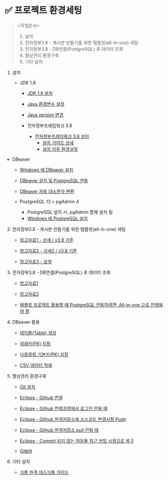 # ✅ 프로젝트 환경세팅

> <작업순서>
>
> 1. 설치
> 2. 전자정부3.8 - 게시판 만들기를 위한 템플릿(all-in-one) 세팅
> 3. 전자정부3.8 -  DB연결(PostgreSQL) 후 데이터 조회
> 4. 형상관리 환경구축
> 5. 기타 설치





1. 설치

   - JDK 1.8
     - [JDK 1.8 설치](https://gocoder.tistory.com/2498)
     - [Java 환경변수 설정](https://danmilife.tistory.com/6)
     - [Java version 변경](https://coding-factory.tistory.com/823)
     
     - 전자정부프레임워크 3.8
       - [전자정부프레임워크 3.8 설치](https://www.egovframe.go.kr/home/sub.do?menuNo=41)
         - [설치 가이드 상세](https://dingbat.tistory.com/11)
         - [설치 이후 환경설정](https://webobj.tistory.com/29) 
     
- DBeaver
   
  - [Windows 에 DBeaver 설치](https://bskyvision.com/entry/%EC%9C%88%EB%8F%84%EC%9A%B0-PC%EC%97%90-DBeaver-%EC%84%A4%EC%B9%98%ED%95%98%EA%B8%B0)
   
  - [DBeaver 설치 및 PostgreSQL 연동](https://spiritup91.tistory.com/56)
   
  - [DBeaver 자동 대소문자 변환](https://jin2rang.tistory.com/entry/DBeaver-%EB%8C%80%EB%AC%B8%EC%9E%90-%EB%B3%80%ED%99%98-%EC%9E%90%EB%8F%99-%EB%8C%80%EB%AC%B8%EC%9E%90)


   - PostgreSQL 13 + pgAdmin 4
     - PostgreSQL 설치 시, pgAdmin 함께 설치 됨
     - [Windows 에 PostgreSQL 설치](https://backendcode.tistory.com/225)





2. 전자정부3.8 - 게시판 만들기를 위한 템플릿(all-in-one) 세팅

   - [참고자료1 - 상세 / v3.9 기준](https://webobj.tistory.com/72)

   - [참고자료2 - 상세2 / v3.8 기준](https://web-obj.tistory.com/273)

   - [참고자료3 - 요약](https://nizimo.tistory.com/255)




3. 전자정부3.8 -  DB연결(PostgreSQL) 후 데이터 조회

   - [참고자료1](https://blog.naver.com/PostView.naver?blogId=seangje&logNo=221600871079&parentCategoryNo=&categoryNo=18&viewDate=&isShowPopularPosts=true&from=search)

   - [참고자료2](https://velog.io/@seunghy/%EC%A0%84%EC%9E%90%EC%A0%95%EB%B6%80%ED%94%84%EB%A0%88%EC%9E%84%EC%9B%8C%ED%81%AC-DB%EC%97%B0%EA%B2%B0Postgresql)

   - [템플릿 프로젝트 활용할 때 PostgreSQL 연동하려면, All-in-one 으로 진행해야 함](https://www.egovframe.go.kr/home/qainfo/qainfoRead.do?menuNo=69&qaId=QA_00000000000019258)




4. DBeaver 활용

   - [테이블(Table) 생성](https://needneo.tistory.com/180)

   - [외래키(FK) 지정](https://codingdog.tistory.com/entry/dbeaver%EC%97%90%EC%84%9C-foreign-key%EB%A5%BC-%EC%83%9D%EC%84%B1%ED%95%98%EB%8A%94-%EB%B0%A9%EB%B2%95%EC%9D%84-%EC%95%8C%EC%95%84%EB%B4%85%EC%8B%9C%EB%8B%A4)

   - [다중컬럼 기본키(PK) 지정](https://hoon93.tistory.com/57)

   - [CSV 데이터 적재](https://spiritup91.tistory.com/57)




5. 형상관리 환경구축

   - [Git 설치](https://taewow.tistory.com/13)


   - [Eclipse - Github 연결](https://mollangpiu.tistory.com/309) 


   - [Eclipse - Github 연결과정에서 로그인 안될 때](https://joytk.tistory.com/58)  


   - [Eclipse - Github 원격저장소에 소스코드 변경사항 Push](https://olsh1108o.tistory.com/entry/Git-%EC%9D%B4%ED%81%B4%EB%A6%BD%EC%8A%A4%EC%97%90%EC%84%9C-Git-commit%ED%95%98%EA%B8%B0)
   - [Eclipse - Github 원격저장소 pull 안될 때](https://d-e-v.tistory.com/5)


   - [Eclipse - Commit 되지 않는 파일들 최근 커밋 시점으로 복구](https://smartdatastory.tistory.com/entry/%EC%9D%B4%ED%81%B4%EB%A6%BD%EC%8A%A4-git-%EC%86%8C%EC%8A%A4-%EC%B6%A9%EB%8F%8C-%EC%97%90%EB%9F%AC%EB%A1%9C-%EC%9D%B8%ED%95%B4-pull-%EC%95%88%EB%90%A8-%ED%95%B4%EA%B2%B0-%EB%B0%A9%EB%B2%95)
   - [Gitblit](https://ceodanbi.tistory.com/m/149)




6. 기타 설치
   - [크롬 원격 데스크톱 가이드](https://funissu.com/google-chrome-remote-desktop/)
